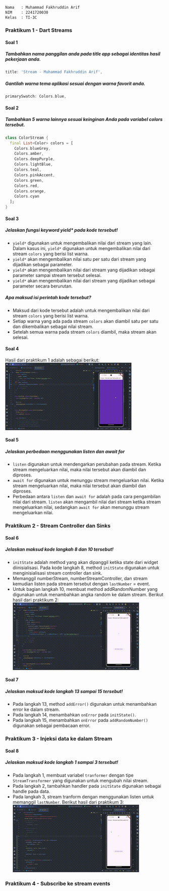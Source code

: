 ``` text
Nama   : Muhammad Fakhruddin Arif
NIM    : 2241720030
Kelas  : TI-3C
```
### Praktikum 1 - Dart Streams
#### Soal 1
##### Tambahkan nama panggilan anda pada title app sebagai identitas hasil pekerjaan anda.
``` dart
title: 'Stream - Muhammad Fakhruddin Arif',
```
##### Gantilah warna tema aplikasi sesuai dengan warna favorit anda.
``` dart
primarySwatch: Colors.blue,
```
#### Soal 2
##### Tambahkan 5 warna lainnya sesuai keinginan Anda pada variabel colors tersebut.
``` dart
class ColorStream {
  final List<Color> colors = [
    Colors.blueGrey,
    Colors.amber,
    Colors.deepPurple,
    Colors.lightBlue,
    Colors.teal,
    Colors.pinkAccent,
    Colors.green,
    Colors.red,
    Colors.orange,
    Colors.cyan
  ];
}
```
#### Soal 3
##### Jelaskan fungsi keyword yield* pada kode tersebut!
- `yield*` digunakan untuk mengembalikan nilai dari stream yang lain. Dalam kasus ini, `yield*` digunakan untuk mengembalikan nilai dari stream `colors` yang berisi list warna.
- `yield*` akan mengembalikan nilai satu per satu dari stream yang dijadikan sebagai parameter.
- `yield*` akan mengembalikan nilai dari stream yang dijadikan sebagai parameter sampai stream tersebut selesai.
- `yield*` akan mengembalikan nilai dari stream yang dijadikan sebagai parameter secara berurutan.
##### Apa maksud isi perintah kode tersebut?
- Maksud dari kode tersebut adalah untuk mengembalikan nilai dari stream `colors` yang berisi list warna.
- Setiap warna yang ada pada stream `colors` akan diambil satu per satu dan dikembalikan sebagai nilai stream.
- Setelah semua warna pada stream `colors` diambil, maka stream akan selesai.
#### Soal 4
Hasil dari praktikum 1 adalah sebagai berikut:
![Praktikum 1](images/13_01_04.gif)
#### Soal 5
##### Jelaskan perbedaan menggunakan listen dan await for
- `listen` digunakan untuk mendengarkan perubahan pada stream. Ketika stream mengeluarkan nilai, maka nilai tersebut akan diambil dan diproses.
- `await for` digunakan untuk menunggu stream mengeluarkan nilai. Ketika stream mengeluarkan nilai, maka nilai tersebut akan diambil dan diproses.
- Perbedaan antara `listen` dan `await for` adalah pada cara pengambilan nilai dari stream. `listen` akan mengambil nilai dari stream ketika stream mengeluarkan nilai, sedangkan `await for` akan menunggu stream mengeluarkan nilai.
### Praktikum 2 - Stream Controller dan Sinks
#### Soal 6
##### Jelaskan maksud kode langkah 8 dan 10 tersebut!
- `initState` adalah method yang akan dipanggil ketika state dari widget diinisialisasi. Pada kode langkah 8, method `initState` digunakan untuk menginisialisasi stream controller dan sink.
- Memanggil numberStream, numberStreamController, dan stream kemudian listen pada stream tersebut dengan `lastNumber` = event.
- Untuk bagian langkah 10, membuat method addRandomNumber yang digunakan untuk menambahkan angka random ke dalam stream.
Berikut hasil dari praktikum 2:
![Praktikum 2](images/13_02_06.gif)
#### Soal 7
##### Jelaskan maksud kode langkah 13 sampai 15 tersebut!
- Pada langkah 13, method `addError()` digunakan untuk menambahkan error ke dalam stream.
- Pada langkah 14, menambahkan `onError` pada `initState()`.
- Pada langkah 15, menambahkan `onError` pada `addRandomNumber()` digunakan sebagai pembacaan error.
### Praktikum 3 - Injeksi data ke dalam Stream
#### Soal 8
##### Jelaskan maksud kode langkah 1 sampai 3 tersebut!
- Pada langkah 1, membuat variabel `tranformer` dengan tipe `StreamTransformer` yang digunakan untuk mengubah nilai stream.
- Pada langkah 2, tambahkan handler pada `initState` digunakan sebagai handle pada data.
- Pada langkah 3, stream tranform dengan menggunakan listen untuk memanggil `lastNumber`.
Berikut hasil dari praktikum 3:
![Praktikum 3](images/13_03_08.gif)
### Praktikum 4 - Subscribe ke stream events
